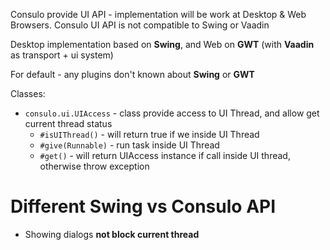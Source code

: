 Consulo provide UI API - implementation will be work at Desktop & Web Browsers. Consulo UI API is not compatible to Swing or Vaadin

Desktop implementation based on **Swing**, and Web on **GWT** (with **Vaadin** as transport + ui system)

For default - any plugins don't known about **Swing** or **GWT**

Classes:

 * ```consulo.ui.UIAccess``` - class provide access to UI Thread, and allow get current thread status
   * ```#isUIThread()``` - will return true if we inside UI Thread
   * ```#give(Runnable)``` - run task inside UI Thread
   * ```#get()``` - will return UIAccess instance if call inside UI thread, otherwise throw exception



# Different Swing vs Consulo API
 * Showing dialogs **not block current thread**
